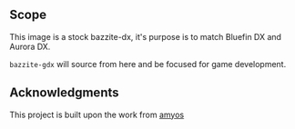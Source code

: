## Scope

This image is a stock bazzite-dx, it's purpose is to match Bluefin DX and Aurora DX.

`bazzite-gdx` will source from here and be focused for game development. 

## Acknowledgments

This project is built upon the work from [amyos](https://github.com/astrovm/amyos)
